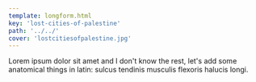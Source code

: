 ```yaml
---
template: longform.html
key: 'lost-cities-of-palestine'
path: '../../'
cover: 'lostcitiesofpalestine.jpg'
---
```


Lorem ipsum dolor sit amet and I don't know the rest, let's add some anatomical things in latin: sulcus tendinis musculis flexoris halucis longi.